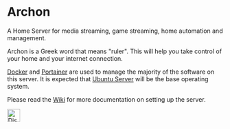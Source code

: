 # Archon
A Home Server for media streaming, game streaming, home automation and management.

Archon is a Greek word that means "ruler". This will help you take control of your home and your internet connection.

<a href="https://www.docker.com/">Docker</a> and <a href="https://www.portainer.io/">Portainer</a> are used to manage the majority of the software on this server. It is expected that <a href="https://ubuntu.com/download/server">Ubuntu Server</a> will be the base operating system.

Please read the <a href="https://github.com/Protektor-Desura/Archon/wiki">Wiki</a> for more documentation on setting up the server.


 <a href="https://discord.gg/xTpfs9WgEd"><img alt="Discord" src="https://discord.com/assets/3437c10597c1526c3dbd98c737c2bcae.svg" width="30" height="30">
